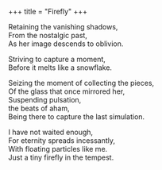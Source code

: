 +++
title = "Firefly"
+++

Retaining the vanishing shadows,  
From the nostalgic past,  
As her image descends to oblivion.

Striving to capture a moment,  
Before it melts like a snowflake.  

Seizing the moment of collecting the pieces,  
Of the glass that once mirrored her,  
Suspending pulsation,  
the beats of aham,  
Being there to capture the last simulation.

I have not waited enough,  
For eternity spreads incessantly,  
With floating particles like me.  
Just a tiny firefly in the tempest.
